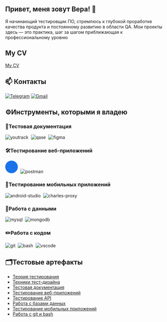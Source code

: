 ## Привет, меня зовут Вера! 👋

Я начинающий тестировщик ПО, стремлюсь к глубокой проработке качества продукта и постоянному развитию в области QA. Мои проекты здесь — это практика, шаг за шагом приближающая к профессиональному уровню

## My CV

[My CV](https://drive.google.com/file/d/1z-R8wSm2V3KQ8--yWDn9VClx4XaFY3vD/view?usp=sharing)

## 📫 Контакты
  <a href="https://t.me/Gveraa"><img src="https://img.icons8.com/?size=512&id=63306&format=png" width="40" height="40" alt="Telegram"/></a>
  <a href="mailto: grachevavera174@gmail.com"><img src="https://img.icons8.com/?size=512&id=P7UIlhbpWzZm&format=png" width="40" height="40" alt="Gmail"/></a>
</p>


## ⚙️Инструменты, которыми я владею

### 📁Тестовая документация

<div>
  <img src="https://files.svgcdn.io/logos/youtrack.svg" width="40px" height="40px" title="youtrack" alt="youtrack">&nbsp
  <img src="https://files.svgcdn.io/simple-icons/qase.svg" width="40px" height="40px" title="qase" alt="qase">&nbsp
  <img src="https://files.svgcdn.io/logos/figma.svg" width="40px" height="40px" title="figma" alt="figma">&nbsp
</div>

### 🛠Тестирование веб-приложений

<div>
  <img src="https://raw.githubusercontent.com/ChromeDevTools/devtools-logo/6dd4391f4855e11c4b959fac0b5bed71cbef6f30/logos/svg/chrome-devtools-circle-responsive.svg" width="40px" height="40px" title="devtools" alt="devtools">&nbsp
  <img src="https://files.svgcdn.io/devicon/postman.svg" width="40px" height="40px" title="postman" alt="postman">&nbsp
</div>

### 📱Тестирование мобильных приложений

<div>
  <img src="https://files.svgcdn.io/devicon/androidstudio.svg" width="40px" height="40px" title="android-studio" alt="android-studio">&nbsp
  <img src="https://user-images.githubusercontent.com/15472/41327135-e4bf090c-6eca-11e8-9b76-032e8e2b0707.png" width="40px" height="40px" title="charles-proxy" alt="charles-proxy">&nbsp
</div>

### 💾Работа с данными

<div>
  <img src="https://files.svgcdn.io/devicon/mysql.svg" width="40px" height="40px" title="mysql" alt="mysql">&nbsp
  <img src="https://files.svgcdn.io/devicon/mongodb.svg" width="40px" height="40px" title="mongodb" alt="mongodb">&nbsp
</div>

### ✏️Работа с кодом

<div>
  <img src="https://files.svgcdn.io/devicon/git.svg" width="40px" height="40px" title="git" alt="git">&nbsp
  <img src="https://files.svgcdn.io/devicon/bash.svg" width="40px" height="40px" title="bash" alt="bash">&nbsp
  <img src="https://files.svgcdn.io/devicon/vscode.svg" width="40px" height="40px" title="vscode" alt="vscode">&nbsp
</div>

## 🗂Тестовые артефакты
- [Теория тестирования](https://github.com/VeGracheva/theory)
- [Техники тест-дизайна](https://github.com/VeGracheva/Design)
- [Тестовая документация](https://github.com/VeGracheva/docs)
- [Тестирование веб-приложений](https://github.com/VeGracheva/Web)
- [Тестирование API](https://github.com/VeGracheva/API)
- [Работа с базами данных](https://github.com/VeGracheva/database)
- [Тестирование мобильных приложений](https://github.com/VeGracheva/mobile)
- [Работа с git и bash](https://github.com/VeGracheva/git_bash)
